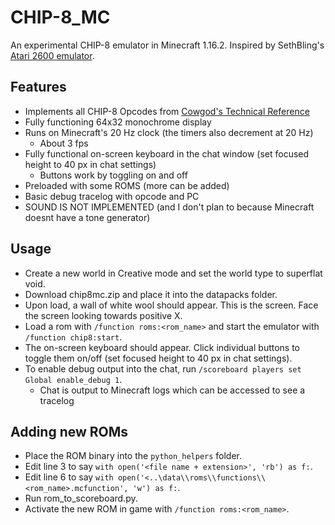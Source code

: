 # CHIP-8_MC
An experimental CHIP-8 emulator in Minecraft 1.16.2. Inspired by SethBling's [Atari 2600 emulator](https://www.youtube.com/watch?v=mq7T5_xH24M).

## Features
- Implements all CHIP-8 Opcodes from [Cowgod's Technical Reference](http://devernay.free.fr/hacks/chip8/C8TECH10.HTM#8xyE)
- Fully functioning 64x32 monochrome display
- Runs on Minecraft's 20 Hz clock (the timers also decrement at 20 Hz)
  - About 3 fps
- Fully functional on-screen keyboard in the chat window (set focused height to 40 px in chat settings)
  - Buttons work by toggling on and off
- Preloaded with some ROMS (more can be added)
- Basic debug tracelog with opcode and PC
- SOUND IS NOT IMPLEMENTED (and I don't plan to because Minecraft doesnt have a tone generator)

## Usage
- Create a new world in Creative mode and set the world type to superflat void.
- Download chip8mc.zip and place it into the datapacks folder.
- Upon load, a wall of white wool should appear. This is the screen. Face the screen looking towards positive X.
- Load a rom with `/function roms:<rom_name>` and start the emulator with `/function chip8:start`.
- The on-screen keyboard should appear. Click individual buttons to toggle them on/off (set focused height to 40 px in chat settings).
- To enable debug output into the chat, run `/scoreboard players set Global enable_debug 1`.
  - Chat is output to Minecraft logs which can be accessed to see a tracelog
  
## Adding new ROMs
- Place the ROM binary into the `python_helpers` folder.
- Edit line 3 to say `with open('<file name + extension>', 'rb') as f:`.
- Edit line 6 to say `with open('<..\data\\roms\\functions\\<rom_name>.mcfunction', 'w') as f:`.
- Run rom_to_scoreboard.py.
- Activate the new ROM in game with `/function roms:<rom_name>`.
